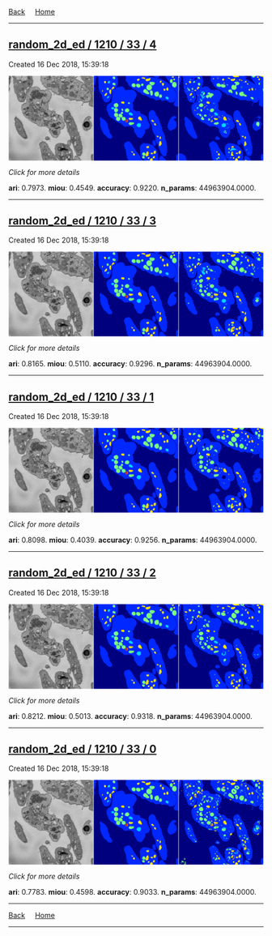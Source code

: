 
[Back](..)&nbsp;&nbsp;&nbsp;&nbsp;&nbsp;[Home](https://leapmanlab.github.io/snapshots)

---

<div class="summary"><a href="4"><h2>random_2d_ed / 1210 / 33 / 4</h2></a><p>Created 16 Dec 2018, 15:39:18
</p><a href="4"><img src="4/media/summary.png" align="center"></a><p>
<i>Click for more details</i>
</p></div>

**ari**: 0.7973. **miou**: 0.4549. **accuracy**: 0.9220. **n_params**: 44963904.0000. 

---

<div class="summary"><a href="3"><h2>random_2d_ed / 1210 / 33 / 3</h2></a><p>Created 16 Dec 2018, 15:39:18
</p><a href="3"><img src="3/media/summary.png" align="center"></a><p>
<i>Click for more details</i>
</p></div>

**ari**: 0.8165. **miou**: 0.5110. **accuracy**: 0.9296. **n_params**: 44963904.0000. 

---

<div class="summary"><a href="1"><h2>random_2d_ed / 1210 / 33 / 1</h2></a><p>Created 16 Dec 2018, 15:39:18
</p><a href="1"><img src="1/media/summary.png" align="center"></a><p>
<i>Click for more details</i>
</p></div>

**ari**: 0.8098. **miou**: 0.4039. **accuracy**: 0.9256. **n_params**: 44963904.0000. 

---

<div class="summary"><a href="2"><h2>random_2d_ed / 1210 / 33 / 2</h2></a><p>Created 16 Dec 2018, 15:39:18
</p><a href="2"><img src="2/media/summary.png" align="center"></a><p>
<i>Click for more details</i>
</p></div>

**ari**: 0.8212. **miou**: 0.5013. **accuracy**: 0.9318. **n_params**: 44963904.0000. 

---

<div class="summary"><a href="0"><h2>random_2d_ed / 1210 / 33 / 0</h2></a><p>Created 16 Dec 2018, 15:39:18
</p><a href="0"><img src="0/media/summary.png" align="center"></a><p>
<i>Click for more details</i>
</p></div>

**ari**: 0.7783. **miou**: 0.4598. **accuracy**: 0.9033. **n_params**: 44963904.0000. 

---

[Back](..)&nbsp;&nbsp;&nbsp;&nbsp;&nbsp;[Home](https://leapmanlab.github.io/snapshots)

---